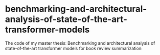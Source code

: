 # benchmarking-and-architectural-analysis-of-state-of-the-art-transformer-models
The code of my master thesis: Benchmarking and architectural analysis of state-of-the-art transformer models for book review summarization
